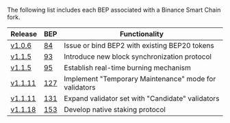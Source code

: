 The following list includes each BEP associated with a Binance Smart Chain fork.

| Release | BEP | Functionality |
| ------- | --- | ------------- |
| [v1.0.6](https://github.com/bnb-chain/bsc/releases/tag/v1.0.6) | [84](https://github.com/bnb-chain/BEPs/blob/master/BEP84.md) | Issue or bind BEP2 with existing BEP20 tokens |
| [v1.1.5](https://github.com/bnb-chain/bsc/releases/tag/v1.1.5) | [93](https://github.com/bnb-chain/BEPs/blob/master/BEP93.md) | Introduce new block synchronization protocol |
| [v1.1.5](https://github.com/bnb-chain/bsc/releases/tag/v1.1.5) | [95](https://github.com/bnb-chain/BEPs/blob/master/BEP95.md) | Establish real-time burning mechanism |
| [v1.1.11](https://github.com/bnb-chain/bsc/releases/tag/v1.1.11) | [127](https://github.com/bnb-chain/BEPs/blob/master/BEP127.md) | Implement "Temporary Maintenance" mode for validators |
| [v1.1.11](https://github.com/bnb-chain/bsc/releases/tag/v1.1.11) | [131](https://github.com/bnb-chain/BEPs/blob/master/BEP131.md) | Expand validator set with "Candidate" validators |
| [v1.1.18](https://github.com/bnb-chain/bsc/releases/tag/v1.1.11) | [153](https://github.com/bnb-chain/BEPs/blob/master/BEP153.md) | Develop native staking protocol |
